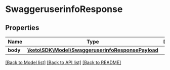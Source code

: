 # SwaggeruserinfoResponse

## Properties
Name | Type | Description | Notes
------------ | ------------- | ------------- | -------------
**body** | [**\keto\SDK\Model\SwaggeruserinfoResponsePayload**](SwaggeruserinfoResponsePayload.md) |  | [optional] 

[[Back to Model list]](../README.md#documentation-for-models) [[Back to API list]](../README.md#documentation-for-api-endpoints) [[Back to README]](../README.md)


